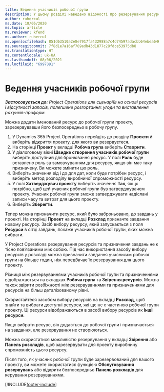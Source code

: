 ```yaml
---
title: Ведення учасників робочої групи
description: У цьому розділі наведено відомості про резервування ресурсів для робочих груп проекту та призначення їх завдань.
author: ruhercul
ms.date: 10/05/2020
ms.topic: article
ms.reviewer: kfend
ms.author: ruhercul
ms.openlocfilehash: 851d63510a2e8e7917fa432988a7c4d74597adacbb64ebea646f23f958e3e131
ms.sourcegitcommit: 7f8d1e7a16af769adb43d1877c28fdce53975db8
ms.translationtype: HT
ms.contentlocale: uk-UA
ms.lasthandoff: 08/06/2021
ms.locfileid: "6997091"
---
```

# <a name="maintain-team-members"></a>Ведення учасників робочої групи

_**Застосовується до:** Project Operations для сценаріїв на основі ресурсів і відсутності запасів, полегшене розгортання: угоди та виставлення рахунків-проформ_

Можна додати іменований ресурс до робочої групи проекту, зарезервувавши його безпосередньо в робочу групу.

1. У Dynamics 365 Project Operations перейдіть до розділу **Проекти** й виберіть відкриття проекту, для якого ви резервуєтеся.
2. На сторінці **Проект** у вкладці **Робоча група** виберіть **Створити**. 
3. У діалоговому вікні **Швидке створення учасників робочої групи** виберіть доступний для бронювання ресурс. У полі **Роль** буде вставлено роль за замовчуванням для ресурсу, якщо він має таку призначену. Ви можете змінити цю роль. 
4. Виберіть значення від і до для дат, коли буде потрібен ресурс, і виберіть метод розподілу виробничої спроможності ресурсу. 
5. У полі **Затверджувач проекту** виберіть значення **Так**, якщо потрібно, щоб цей учасник робочої групи був затверджувачем проекту. Учасник робочої групи зможе затверджувати надіслані записи часу та витрат для цього проекту. 
6. Виберіть **Зберегти**.

Тепер можна призначити ресурс, який було заброньовано, до завдань у проекті. На сторінці **Проект** на вкладці **Розклад** призначте завдання новому ресурсу. Засіб вибору ресурсу, який запускається з поля **Ресурси** в сітці завдань, покаже учасників робочої групи, яких можна вибрати.


У Project Operations резервування ресурсів та призначення завдань не є тісно пов’язаними між собою. Під час використання засобу вибору ресурсів у розкладі можна призначити завдання учасникам робочої групи на більше годин, ніж передбачає їх резервування для цього проекту.

Різниця між резервуваннями учасників робочої групи та призначеннями відображається на вкладках **Робоча група** та **Звірення ресурсів**. Можна також звірити розбіжності між резервуваннями та призначеннями для ресурсів на більш деталізованому рівні.

Скористайтеся засобом вибору ресурсів на вкладці **Розклад**, щоб знайти та вибрати доступні ресурси, які ще не є частиною робочої групи проекту. Ці ресурси відображаються в засобі вибору ресурсів як **Інші ресурси**.

Якщо вибрати ресурс, він додається до робочої групи і призначається на завдання, але резервування не створюються.

Можна скористатися можливістю резервування у вкладці **Звірення** або **Панель розкладів**, щоб зарезервувати для проекту виробничу спроможність цього ресурсу.

Після того, як учасник робочої групи буде зарезервований для вашого проекту, ви можете скористатися функцією **Обслуговування резервувань** або відкрити безпосередньо **Панель розкладів** для керування резервуваннями.


[!INCLUDE[footer-include](../includes/footer-banner.md)]